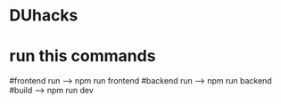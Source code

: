 # DUhacks

# run this commands

#frontend run --> npm run frontend
#backend run --> npm run backend
#build --> npm run dev
